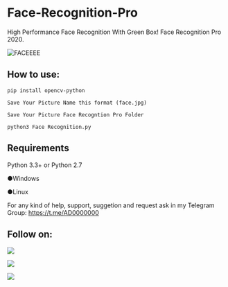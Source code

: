 # Face-Recognition-Pro
High Performance Face Recognition With Green Box! Face Recognition Pro 2020.

![FACEEEE](https://user-images.githubusercontent.com/49250151/98331943-dd16bb80-2027-11eb-8679-7fee2d8dc64a.PNG)

## How to use:
`pip install opencv-python`

`Save Your Picture Name this format (face.jpg)`

`Save Your Picture Face Recogntion Pro Folder`

`python3 Face Recognition.py`

## Requirements
Python 3.3+ or Python 2.7

●Windows

●Linux

For any kind of help, support, suggetion and request ask in my Telegram Group:
https://t.me/AD0000000

## Follow on:
<p align="left">
<a href="https://github.com/palahsu"><img src="https://img.shields.io/badge/GitHub-Follow%20on%20GitHub-inactive.svg?logo=github"></a>
</p><p align="left">
<a href="https://twitter.com/palashgamer"><img src="https://img.shields.io/badge/Twitter-Follow%20on%20Twitter-informational.svg?logo=twitter"></a>
</p><p align="left">
<a href="https://facebook.com/Aduri.knox"><img src="https://img.shields.io/badge/Facebook-Follow%20on%20Facebook-blue.svg?logo=facebook"></a>
</p><p align="left">
